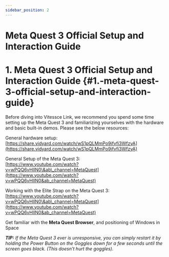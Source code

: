 ```yaml
---
sidebar_position: 2
---
```



# Meta Quest 3 Official Setup and Interaction Guide

# **1\. Meta Quest 3 Official Setup and Interaction Guide** {#1.-meta-quest-3-official-setup-and-interaction-guide}

Before diving into Vitessce Link, we recommend you spend some time setting up the Meta Quest 3 and familiarizing yourselves with the hardware and basic built-in demos. Please see the below resources:

General hardware setup: [https://share.vidyard.com/watch/wS1pQLMmPo9jfvfi3WfzyA](https://share.vidyard.com/watch/wS1pQLMmPo9jfvfi3WfzyA)	

General Setup of the Meta Quest 3:  
[https://www.youtube.com/watch?v=wPQQ6vHlIN0\&ab\_channel=MetaQuest](https://www.youtube.com/watch?v=wPQQ6vHlIN0&ab_channel=MetaQuest)

Working with the Elite Strap on the Meta Quest 3:  
[https://www.youtube.com/watch?v=wPQQ6vHlIN0\&ab\_channel=MetaQuest](https://www.youtube.com/watch?v=wPQQ6vHlIN0&ab_channel=MetaQuest)

Get familiar with the **Meta Quest Browser**, and positioning of Windows in Space

***TIP:**  If the Meta Quest 3 ever is unresponsive, you can simply restart it by holding the Power Button on the Goggles down for a few seconds until the screen goes black. (This doesn’t hurt the goggles).*